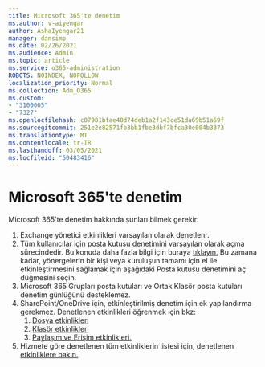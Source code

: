 ```yaml
---
title: Microsoft 365'te denetim
ms.author: v-aiyengar
author: AshaIyengar21
manager: dansimp
ms.date: 02/26/2021
ms.audience: Admin
ms.topic: article
ms.service: o365-administration
ROBOTS: NOINDEX, NOFOLLOW
localization_priority: Normal
ms.collection: Adm_O365
ms.custom:
- "3100005"
- "7327"
ms.openlocfilehash: c07981bfae40d74deb1a2f143ce51da69b51a69f
ms.sourcegitcommit: 251e2e82571fb3bb1fbe3dbf7bfca30e004b3373
ms.translationtype: MT
ms.contentlocale: tr-TR
ms.lasthandoff: 03/05/2021
ms.locfileid: "50483416"
---
```

# <a name="auditing-in-microsoft-365"></a>Microsoft 365'te denetim

Microsoft 365'te denetim hakkında şunları bilmek gerekir:

1. Exchange yönetici etkinlikleri varsayılan olarak denetlenr.
1. Tüm kullanıcılar için posta kutusu denetimini varsayılan olarak açma sürecindedir. Bu konuda daha fazla bilgi için buraya [tıklayın.](https://techcommunity.microsoft.com/t5/Security-Privacy-and-Compliance/Exchange-Mailbox-Auditing-will-be-enabled-by-default/ba-p/215171) Bu zamana kadar, yönergelerin bir kişi veya kuruluşun tamamı için el ile etkinleştirmesini sağlamak için aşağıdaki Posta kutusu denetimini aç düğmesini seçin.
1. Microsoft 365 Grupları posta kutuları ve Ortak Klasör posta kutuları denetim günlüğünü desteklemez.
1. SharePoint/OneDrive için, etkinleştirilmiş denetim için ek yapılandırma gerekmez. Denetlenen etkinlikleri öğrenmek için bkz:
    1. [Dosya etkinlikleri](https://docs.microsoft.com/office365/securitycompliance/search-the-audit-log-in-security-and-compliance#file-and-page-activities)
    1. [Klasör etkinlikleri](https://docs.microsoft.com/office365/securitycompliance/search-the-audit-log-in-security-and-compliance#folder-activities)
    1. [Paylaşım ve Erişim etkinlikleri.](https://docs.microsoft.com/office365/securitycompliance/search-the-audit-log-in-security-and-compliance#sharing-and-access-request-activities)
1. Hizmete göre denetlenen tüm etkinliklerin listesi için, denetlenen [etkinliklere bakın.](https://docs.microsoft.com/office365/securitycompliance/search-the-audit-log-in-security-and-compliance#audited-activities)
